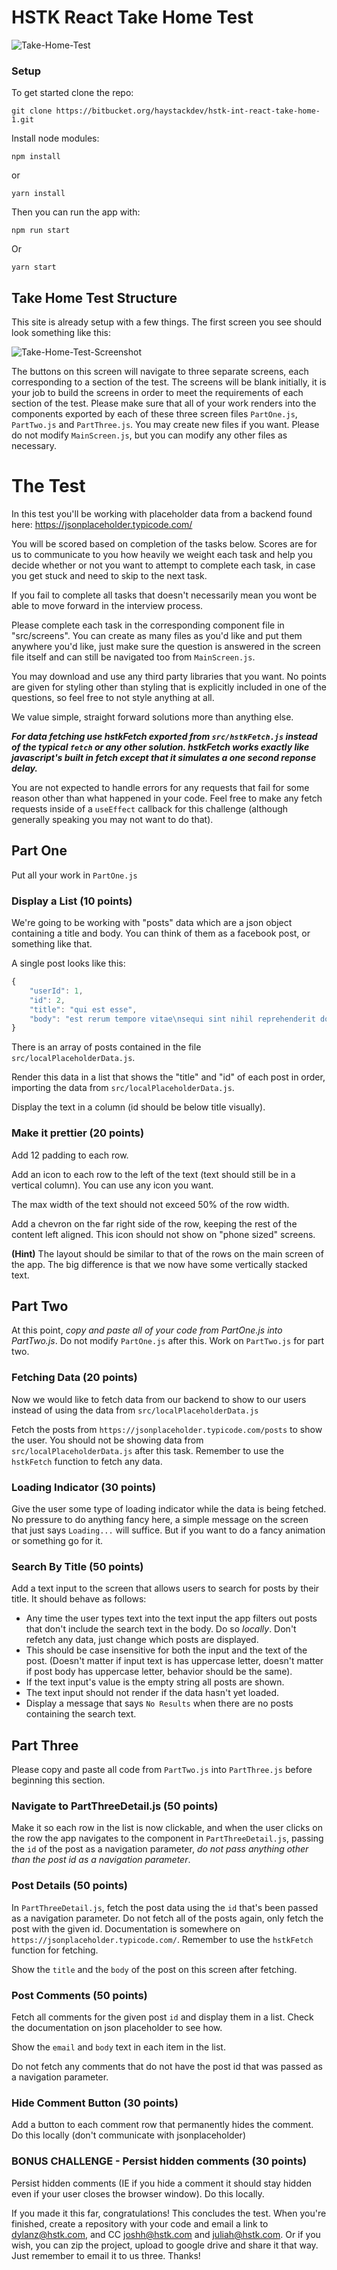# HSTK React Take Home Test

<img src="https://i.ibb.co/FDXWp44/Take-Home-Test.png" alt="Take-Home-Test" border="0" />

### Setup

To get started clone the repo:

```
git clone https://bitbucket.org/haystackdev/hstk-int-react-take-home-1.git
```

Install node modules:

```
npm install
```

or

```
yarn install
```

Then you can run the app with:

```
npm run start
```

Or

```
yarn start
```

## Take Home Test Structure

This site is already setup with a few things. The first screen you see should look something like this:

<img src="https://i.ibb.co/mSs2ykQ/Take-Home-Test-Screenshot.png" alt="Take-Home-Test-Screenshot" border="0" />

The buttons on this screen will navigate to three separate screens, each corresponding to a section of the test. The screens will be blank initially, it is your job to build the screens in order to meet the requirements of each section of the test. Please make sure that all of your work renders into the components exported by each of these three screen files `PartOne.js`, `PartTwo.js` and `PartThree.js`. You may create new files if you want. Please do not modify `MainScreen.js`, but you can modify any other files as necessary.

# The Test

In this test you'll be working with placeholder data from a backend found here: https://jsonplaceholder.typicode.com/

You will be scored based on completion of the tasks below. Scores are for us to communicate to you how heavily we weight each task and help you decide whether or not you want to attempt to complete each task, in case you get stuck and need to skip to the next task.

If you fail to complete all tasks that doesn't necessarily mean you wont be able to move forward in the interview process.

Please complete each task in the corresponding component file in "src/screens". You can create as many files as you'd like and put them anywhere you'd like, just make sure the question is answered in the screen file itself and can still be navigated too from `MainScreen.js`.

You may download and use any third party libraries that you want. No points are given for styling other than styling that is explicitly included in one of the questions, so feel free to not style anything at all.

We value simple, straight forward solutions more than anything else.

**_For data fetching use hstkFetch exported from `src/hstkFetch.js` instead of the typical `fetch` or any other solution. hstkFetch works exactly like javascript's built in fetch except that it simulates a one second reponse delay._**

You are not expected to handle errors for any requests that fail for some reason other than what happened in your code. Feel free to make any fetch requests inside of a `useEffect` callback for this challenge (although generally speaking you may not want to do that).

## Part One

Put all your work in `PartOne.js`

### Display a List (10 points)

We're going to be working with "posts" data which are a json object containing a title and body. You can think of them as a facebook post, or something like that.

A single post looks like this:

```js
{
    "userId": 1,
    "id": 2,
    "title": "qui est esse",
    "body": "est rerum tempore vitae\nsequi sint nihil reprehenderit dolor beatae ea dolores neque\nfugiat blanditiis voluptate porro vel nihil molestiae ut reiciendis\nqui aperiam non debitis possimus qui neque nisi nulla"
}
```

There is an array of posts contained in the file `src/localPlaceholderData.js`.

Render this data in a list that shows the "title" and "id" of each post in order, importing the data from `src/localPlaceholderData.js`.

Display the text in a column (id should be below title visually).

### Make it prettier (20 points)

Add 12 padding to each row.

Add an icon to each row to the left of the text (text should still be in a vertical column). You can use any icon you want.

The max width of the text should not exceed 50% of the row width.

Add a chevron on the far right side of the row, keeping the rest of the content left aligned. This icon should not show on "phone sized" screens.

**(Hint)**
The layout should be similar to that of the rows on the main screen of the app. The big difference is that we now have some vertically stacked text.

## Part Two

At this point, _copy and paste all of your code from PartOne.js into PartTwo.js_. Do not modify `PartOne.js` after this. Work on `PartTwo.js` for part two.

### Fetching Data (20 points)

Now we would like to fetch data from our backend to show to our users instead of using the data from `src/localPlaceholderData.js`

Fetch the posts from `https://jsonplaceholder.typicode.com/posts` to show the user. You should not be showing data from `src/localPlaceholderData.js` after this task. Remember to use the `hstkFetch` function to fetch any data.

### Loading Indicator (30 points)

Give the user some type of loading indicator while the data is being fetched. No pressure to do anything fancy here, a simple message on the screen that just says `Loading...` will suffice. But if you want to do a fancy animation or something go for it.

### Search By Title (50 points)

Add a text input to the screen that allows users to search for posts by their title. It should behave as follows:

- Any time the user types text into the text input the app filters out posts that don't include the search text in the body. Do so _locally_. Don't refetch any data, just change which posts are displayed.
- This should be case insensitive for both the input and the text of the post. (Doesn't matter if input text is has uppercase letter, doesn't matter if post body has uppercase letter, behavior should be the same).
- If the text input's value is the empty string all posts are shown.
- The text input should not render if the data hasn't yet loaded.
- Display a message that says `No Results` when there are no posts containing the search text.

## Part Three

Please copy and paste all code from `PartTwo.js` into `PartThree.js` before beginning this section.

### Navigate to PartThreeDetail.js (50 points)

Make it so each row in the list is now clickable, and when the user clicks on the row the app navigates to the component in `PartThreeDetail.js`, passing the `id` of the post as a navigation parameter, _do not pass anything other than the post id as a navigation parameter_.

### Post Details (50 points)

In `PartThreeDetail.js`, fetch the post data using the `id` that's been passed as a navigation parameter. Do not fetch all of the posts again, only fetch the post with the given id. Documentation is somewhere on `https://jsonplaceholder.typicode.com/`. Remember to use the `hstkFetch` function for fetching.

Show the `title` and the `body` of the post on this screen after fetching.

### Post Comments (50 points)

Fetch all comments for the given post `id` and display them in a list. Check the documentation on json placeholder to see how.

Show the `email` and `body` text in each item in the list.

Do not fetch any comments that do not have the post id that was passed as a navigation parameter.

### Hide Comment Button (30 points)

Add a button to each comment row that permanently hides the comment. Do this locally (don't communicate with jsonplaceholder)

### BONUS CHALLENGE - Persist hidden comments (30 points)

Persist hidden comments (IE if you hide a comment it should stay hidden even if your user closes the browser window). Do this locally.

If you made it this far, congratulations! This concludes the test. When you're finished, create a repository with your code and email a link to dylanz@hstk.com, and CC joshh@hstk.com and juliah@hstk.com. Or if you wish, you can zip the project, upload to google drive and share it that way. Just remember to email it to us three. Thanks!
